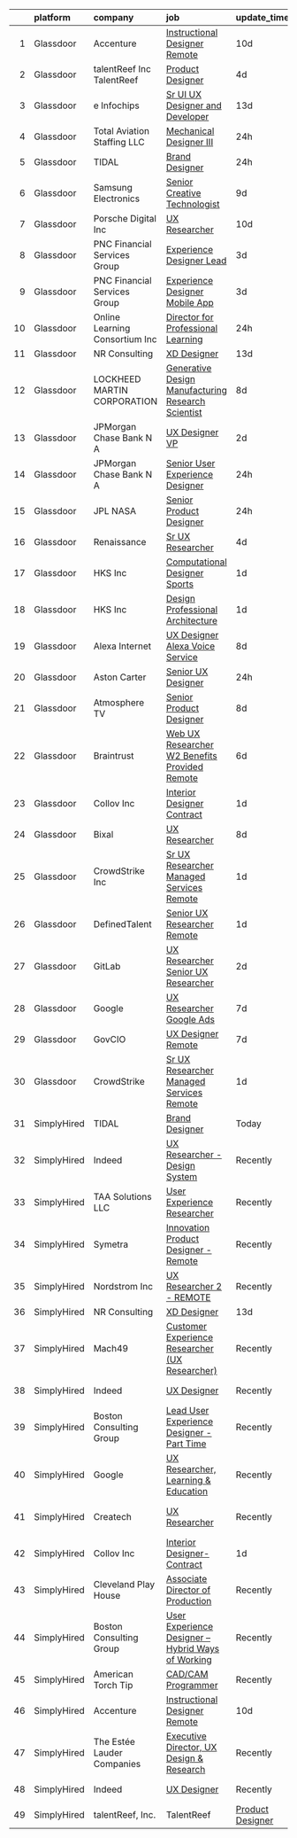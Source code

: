 

|    | platform    | company                        | job                                                                                                                                                                                                                                                                                                                                                                                                                                                                                                                                                                                                                                                                                                                                                                                                                                                                                                                                                                                                                                                                                                                                                                                                                                                                                                                                                                                                                                                                                                                                                                                                                    | update_time   | location                 |
|---:|:------------|:-------------------------------|:-----------------------------------------------------------------------------------------------------------------------------------------------------------------------------------------------------------------------------------------------------------------------------------------------------------------------------------------------------------------------------------------------------------------------------------------------------------------------------------------------------------------------------------------------------------------------------------------------------------------------------------------------------------------------------------------------------------------------------------------------------------------------------------------------------------------------------------------------------------------------------------------------------------------------------------------------------------------------------------------------------------------------------------------------------------------------------------------------------------------------------------------------------------------------------------------------------------------------------------------------------------------------------------------------------------------------------------------------------------------------------------------------------------------------------------------------------------------------------------------------------------------------------------------------------------------------------------------------------------------------|:--------------|:-------------------------|
|  1 | Glassdoor   | Accenture                      | [Instructional Designer Remote](https://www.glassdoor.com/partner/jobListing.htm?pos=108&ao=1136043&s=58&guid=00000181dc910983939732fcc049285d&src=GD_JOB_AD&t=SR&vt=w&cs=1_a880ffd9&cb=1657262901994&jobListingId=1007967472120&jrtk=3-0-1g7e922djjcb1801-1g7e922e4ghr7800-5be2c3ef4de63b52-)                                                                                                                                                                                                                                                                                                                                                                                                                                                                                                                                                                                                                                                                                                                                                                                                                                                                                                                                                                                                                                                                                                                                                                                                                                                                                                                         | 10d           | Remote                   |
|  2 | Glassdoor   | talentReef  Inc    TalentReef  | [Product Designer](https://www.glassdoor.com/partner/jobListing.htm?pos=115&ao=1136043&s=58&guid=00000181dc910983939732fcc049285d&src=GD_JOB_AD&t=SR&vt=w&ea=1&cs=1_07c41ab1&cb=1657262901996&jobListingId=1007979517908&jrtk=3-0-1g7e922djjcb1801-1g7e922e4ghr7800-c9d3618b4b99e0a5-)                                                                                                                                                                                                                                                                                                                                                                                                                                                                                                                                                                                                                                                                                                                                                                                                                                                                                                                                                                                                                                                                                                                                                                                                                                                                                                                                 | 4d            | Denver, CO               |
|  3 | Glassdoor   | e Infochips                    | [Sr UI UX Designer and Developer](https://www.glassdoor.com/partner/jobListing.htm?pos=128&ao=1136043&s=58&guid=00000181dc910983939732fcc049285d&src=GD_JOB_AD&t=SR&vt=w&cs=1_129e0835&cb=1657262901998&jobListingId=1007962483828&jrtk=3-0-1g7e922djjcb1801-1g7e922e4ghr7800-eca02c3e5db38294-)                                                                                                                                                                                                                                                                                                                                                                                                                                                                                                                                                                                                                                                                                                                                                                                                                                                                                                                                                                                                                                                                                                                                                                                                                                                                                                                       | 13d           | Cambridge, MA            |
|  4 | Glassdoor   | Total Aviation Staffing  LLC   | [Mechanical Designer III](https://www.glassdoor.com/partner/jobListing.htm?pos=121&ao=1136043&s=58&guid=00000181dc910983939732fcc049285d&src=GD_JOB_AD&t=SR&vt=w&ea=1&cs=1_34933c22&cb=1657262901998&jobListingId=1007990691114&jrtk=3-0-1g7e922djjcb1801-1g7e922e4ghr7800-39885cba5fc6da53-)                                                                                                                                                                                                                                                                                                                                                                                                                                                                                                                                                                                                                                                                                                                                                                                                                                                                                                                                                                                                                                                                                                                                                                                                                                                                                                                          | 24h           | Detroit, MI              |
|  5 | Glassdoor   | TIDAL                          | [Brand Designer](https://www.glassdoor.com/partner/jobListing.htm?pos=107&ao=1136043&s=58&guid=00000181dc910983939732fcc049285d&src=GD_JOB_AD&t=SR&vt=w&cs=1_ece54d53&cb=1657262901994&jobListingId=1007991684188&jrtk=3-0-1g7e922djjcb1801-1g7e922e4ghr7800-34481a920c14f864-)                                                                                                                                                                                                                                                                                                                                                                                                                                                                                                                                                                                                                                                                                                                                                                                                                                                                                                                                                                                                                                                                                                                                                                                                                                                                                                                                        | 24h           | New York, NY             |
|  6 | Glassdoor   | Samsung Electronics            | [Senior Creative Technologist](https://www.glassdoor.com/partner/jobListing.htm?pos=129&ao=1136043&s=58&guid=00000181dc910983939732fcc049285d&src=GD_JOB_AD&t=SR&vt=w&cs=1_6b4219cd&cb=1657262901998&jobListingId=1007968494885&jrtk=3-0-1g7e922djjcb1801-1g7e922e4ghr7800-9298f996af1b1bed-)                                                                                                                                                                                                                                                                                                                                                                                                                                                                                                                                                                                                                                                                                                                                                                                                                                                                                                                                                                                                                                                                                                                                                                                                                                                                                                                          | 9d            | New York, NY             |
|  7 | Glassdoor   | Porsche Digital Inc            | [UX Researcher](https://www.glassdoor.com/partner/jobListing.htm?pos=123&ao=1136043&s=58&guid=00000181dc910983939732fcc049285d&src=GD_JOB_AD&t=SR&vt=w&cs=1_52b5e858&cb=1657262901998&jobListingId=1007965384726&jrtk=3-0-1g7e922djjcb1801-1g7e922e4ghr7800-1bfb70a52c92c339-)                                                                                                                                                                                                                                                                                                                                                                                                                                                                                                                                                                                                                                                                                                                                                                                                                                                                                                                                                                                                                                                                                                                                                                                                                                                                                                                                         | 10d           | Atlanta, GA              |
|  8 | Glassdoor   | PNC Financial Services Group   | [Experience Designer Lead](https://www.glassdoor.com/partner/jobListing.htm?pos=102&ao=1110586&s=58&guid=00000181dc910983939732fcc049285d&src=GD_JOB_AD&t=SR&vt=w&cs=1_d64206ad&cb=1657262901993&jobListingId=1007982586273&cpc=155EB9D5185558AF&jrtk=3-0-1g7e922djjcb1801-1g7e922e4ghr7800-c05c35824ecef15b--6NYlbfkN0AMofH_6zXbiqn6xehDj89HQNfpf30LHk40Y3Yl5cZTpm-EXukPQNetNbgZyPcaSjnrLyJG9xGhiEaaW6YdAPCwXAZLb78fiNsHz3Av8Uu1ZGU8a4_e9MT9wB8CFHlihswxuPdGtOJk4bHPe-RBy25D0mUiZPGp2QB8ubanZwqFbGiogZ_UkSqd5GhZLvVnoM3kf3gkg2DK4E4QpxOolsSMVEi5mOvAkved6UAmYYNUrK1jEPg-wLp93Hr9jvuRToWv8FKJC81LWAXmMO-cyaNhr9DoNBhXsTPvDBOndtWtVh-kId2_UgQGXvwpRYObpw8n3Qzd90eC1EYhW7fADxd5BC4J6DnffvWcETtSQileCgs-y5Q2A0ompHRKYuJRdxekLuQpT99Snw8lW1H9cEpyLQ67h7IcU5BWc_WEV1RwPJ-LgDLh5IQIHbd90Xj7AAThwtouxXM06-TlZm1-30bJvihcTrFZTC1hfeW_gWGtr44rGV0PSYNMd0nQl3JFjYXRg1ecPKhU8FbIx2QSeYZ4-5uMwJhAnB2xrUtEMuzLwN1FrPIRT9I6pP66TSWvoh_g3bCWQc3aKhlVA6fuYYPbYbt4VBXr4wB-lq3Hg5cA5i5wKHWNhDdx3O9nfBRQ58DWXFTRewQrHyS8VorXAErMYihg689i4y19Scy_O79_A_YuXfpkoVY08yZ_rYv36UhUwROuxg8GuAaNYjjkliO0_3ctvvNNhahAG7eD7YXdOdkyiSqoNy57OhDCfGShdHg3e2z6wo8jnfyEwv_IO_4qWo8FWxx1UgoCVYJjMmuewJp5olDMJ_e7E4vXdqfgyCdq7uh-LhXTomhL1a_YtikLLh0acnq1GMvlkjzanbQYgLqjMZuZBvBKifykp0ZSZZZp22cqpVv_SV29rVbOzQaQoRq26j5N0marOYEX77i9ThW0XHgV5pKBNY0OP0E9IBRgnN3sRHQLabZSUzPyuqwbTBfmSIzLJR42XMIiEL7JemALLxM1djM8wjoc5hTPc_UYbxt4hsmr9HOqq2Ln_h85iCkTQVIrdwnMtqzmqTYKgvnmOOv4HOswKGV36sb7McSHJhdfV-iV4zzx9lF28ORMj6T6M4_q4m8ugIBn8OYuDSJUtYo3B3BBAflEewXdcg1GLPS9zNj4s25qp_huTqBaJrqmu52dF5aog-iy5pFT5BMMMJW1AsEHji3oKOyrg0E%3D)                           | 3d            | Pittsburgh, PA           |
|  9 | Glassdoor   | PNC Financial Services Group   | [Experience Designer   Mobile App](https://www.glassdoor.com/partner/jobListing.htm?pos=101&ao=1110586&s=58&guid=00000181dc910983939732fcc049285d&src=GD_JOB_AD&t=SR&vt=w&cs=1_bc363355&cb=1657262901993&jobListingId=1007982588220&cpc=1CBFC3E34E2A31FF&jrtk=3-0-1g7e922djjcb1801-1g7e922e4ghr7800-68cc8588b984d398--6NYlbfkN0AMofH_6zXbiqn6xehDj89HQNfpf30LHk40Y3Yl5cZTpm-EXukPQNetNbgZyPcaSjnrLyJG9xGhiN6pcVensUROEhmMBG7ruwUuDO-3_ER7-oi202RhxDgnRm9NWBYVYuubQ-auQ_EhJGJa8tPCBiXfYspzCyP3wsAGyYVw-kFoVeUxWUMk5KoAAbynzJ_xsEj9gNkSbmNGL37GlclLCj4KOdXr8PPfgHdU90p--7tbNzf1AtBVtnstbz9-yRomAx78LfAoOeTjQ4RJklIA8ybteKkRvYi6nISP6QBGyJ6n_4ut5n8sWAFXMI1iRpJXDrs-G_tRr9vJDbOHpxRA_I7BLMEpMxioW96RepxVXrb0AsZRdMmCMQHsSRnOAtlOTtk5nqwjjkwjktlisFNR_PhY1TaJILaTj4AqApK4SnTP-AOOk_68dTQ8fE8mv6IKwQKiGPVQwPpuVMGb2w-lKT-NPViXdM6ys8usGqZyG2emrrRsamlQZLm4DzUXqCvD9d86vjuHk-1oX-oR51rn0-shJtsJqh1TIkbkESIzcFDkLyPZvmjJ6WcV9QAUG53-ql2kucU21iPdMV-kZ3B9fj5_TZxZ1J1mf9-9KR5cTfcmm0Exfd-b-l_R810KOmu6nT4Y5Ag5qCwI4rTlhBqbogho785bbE7BLOVA9ym4ox5hMVhjNIvq0b6j1n8baCL3V1VL4G6VxsbUYn2HYj8hC0IbC5FG6CGeji7aUGI3uF6jh2gWtbnQ3mwLLVUif-p_3-5-0ODkXe7RQhHwJYW9f2e34QGP78m5Wz4Hs6OSwPf_L6y03BlPh_sjoBk4LaftKMbBLm77y13cfq7Gu9SieVZLSG1E4cD0oOo2WCSX9nRBx3SrbD5huIwygp5W9bS1SL6N8XudQa1Xp3RSWuxhBCxWwEX1L0wEfyjsDe5-thrGtZjipRBhE46E4acKmq4gmn7VlVPsTNJPSzQ8b2_O48qkiYqtH6QzHxtzFD24v0oSw1LISoTOAdvfo7I7_FpCJKYjPepGxskgNgG0iUlrKMG0zgwDpkwAJMDeaJ7kPqSY8I9T0cOo7pVHFIhoUxhv7zw71PszHFDlExugbp6bf6lv_X7TFkgvVnzaGnwK64UZjffR1SKLlwbSeNhjlVxL6KtovnFsvZO87Nw4UApjSA8gsgPTV0rJdKDnVkQdgQ65CfOpGPQ__WNphM0InHhgeqwnG-hTn2EXpHY617LLFHuU) | 3d            | Pittsburgh, PA           |
| 10 | Glassdoor   | Online Learning Consortium Inc | [Director for Professional Learning](https://www.glassdoor.com/partner/jobListing.htm?pos=122&ao=1136043&s=58&guid=00000181dc910983939732fcc049285d&src=GD_JOB_AD&t=SR&vt=w&ea=1&cs=1_3e5d3b7f&cb=1657262901998&jobListingId=1007991135591&jrtk=3-0-1g7e922djjcb1801-1g7e922e4ghr7800-71cbe51e9961e1b8-)                                                                                                                                                                                                                                                                                                                                                                                                                                                                                                                                                                                                                                                                                                                                                                                                                                                                                                                                                                                                                                                                                                                                                                                                                                                                                                               | 24h           | Boston, MA               |
| 11 | Glassdoor   | NR Consulting                  | [XD Designer](https://www.glassdoor.com/partner/jobListing.htm?pos=105&ao=1136043&s=58&guid=00000181dc910983939732fcc049285d&src=GD_JOB_AD&t=SR&vt=w&ea=1&cs=1_8b1a020e&cb=1657262901994&jobListingId=1007962200876&jrtk=3-0-1g7e922djjcb1801-1g7e922e4ghr7800-37fe6b4c132875a9-)                                                                                                                                                                                                                                                                                                                                                                                                                                                                                                                                                                                                                                                                                                                                                                                                                                                                                                                                                                                                                                                                                                                                                                                                                                                                                                                                      | 13d           | Remote                   |
| 12 | Glassdoor   | LOCKHEED MARTIN CORPORATION    | [Generative Design   Manufacturing Research Scientist](https://www.glassdoor.com/partner/jobListing.htm?pos=120&ao=1136043&s=58&guid=00000181dc910983939732fcc049285d&src=GD_JOB_AD&t=SR&vt=w&cs=1_a0d30fbe&cb=1657262901997&jobListingId=1007971993276&jrtk=3-0-1g7e922djjcb1801-1g7e922e4ghr7800-5830dfb3cb1cb712-)                                                                                                                                                                                                                                                                                                                                                                                                                                                                                                                                                                                                                                                                                                                                                                                                                                                                                                                                                                                                                                                                                                                                                                                                                                                                                                  | 8d            | Billerica, MA            |
| 13 | Glassdoor   | JPMorgan Chase Bank  N A       | [UX Designer  VP](https://www.glassdoor.com/partner/jobListing.htm?pos=117&ao=1136043&s=58&guid=00000181dc910983939732fcc049285d&src=GD_JOB_AD&t=SR&vt=w&cs=1_10b7e2d1&cb=1657262901997&jobListingId=1007986250091&jrtk=3-0-1g7e922djjcb1801-1g7e922e4ghr7800-8f8bdca42a820949-)                                                                                                                                                                                                                                                                                                                                                                                                                                                                                                                                                                                                                                                                                                                                                                                                                                                                                                                                                                                                                                                                                                                                                                                                                                                                                                                                       | 2d            | Columbus, OH             |
| 14 | Glassdoor   | JPMorgan Chase Bank  N A       | [Senior User Experience Designer](https://www.glassdoor.com/partner/jobListing.htm?pos=109&ao=1136043&s=58&guid=00000181dc910983939732fcc049285d&src=GD_JOB_AD&t=SR&vt=w&cs=1_f821c0f0&cb=1657262901994&jobListingId=1007991504187&jrtk=3-0-1g7e922djjcb1801-1g7e922e4ghr7800-87ea9470d0349728-)                                                                                                                                                                                                                                                                                                                                                                                                                                                                                                                                                                                                                                                                                                                                                                                                                                                                                                                                                                                                                                                                                                                                                                                                                                                                                                                       | 24h           | Chicago, IL              |
| 15 | Glassdoor   | JPL NASA                       | [Senior Product Designer](https://www.glassdoor.com/partner/jobListing.htm?pos=110&ao=1136043&s=58&guid=00000181dc910983939732fcc049285d&src=GD_JOB_AD&t=SR&vt=w&cs=1_d0f1cd3e&cb=1657262901994&jobListingId=1007989694735&jrtk=3-0-1g7e922djjcb1801-1g7e922e4ghr7800-726b97320080a688-)                                                                                                                                                                                                                                                                                                                                                                                                                                                                                                                                                                                                                                                                                                                                                                                                                                                                                                                                                                                                                                                                                                                                                                                                                                                                                                                               | 24h           | Pasadena, CA             |
| 16 | Glassdoor   | Renaissance                    | [Sr  UX Researcher](https://www.glassdoor.com/partner/jobListing.htm?pos=126&ao=1136043&s=58&guid=00000181dc910983939732fcc049285d&src=GD_JOB_AD&t=SR&vt=w&ea=1&cs=1_06ca4fc7&cb=1657262901998&jobListingId=1007981081148&jrtk=3-0-1g7e922djjcb1801-1g7e922e4ghr7800-7ce5b40f6a3987e4-)                                                                                                                                                                                                                                                                                                                                                                                                                                                                                                                                                                                                                                                                                                                                                                                                                                                                                                                                                                                                                                                                                                                                                                                                                                                                                                                                | 4d            | Remote                   |
| 17 | Glassdoor   | HKS  Inc                       | [Computational Designer   Sports](https://www.glassdoor.com/partner/jobListing.htm?pos=114&ao=1136043&s=58&guid=00000181dc910983939732fcc049285d&src=GD_JOB_AD&t=SR&vt=w&cs=1_92819d91&cb=1657262901994&jobListingId=1007987975635&jrtk=3-0-1g7e922djjcb1801-1g7e922e4ghr7800-d98b7e78996b43d8-)                                                                                                                                                                                                                                                                                                                                                                                                                                                                                                                                                                                                                                                                                                                                                                                                                                                                                                                                                                                                                                                                                                                                                                                                                                                                                                                       | 1d            | Los Angeles, CA          |
| 18 | Glassdoor   | HKS  Inc                       | [Design Professional   Architecture](https://www.glassdoor.com/partner/jobListing.htm?pos=118&ao=1136043&s=58&guid=00000181dc910983939732fcc049285d&src=GD_JOB_AD&t=SR&vt=w&cs=1_4ab8a8a0&cb=1657262901997&jobListingId=1007987975531&jrtk=3-0-1g7e922djjcb1801-1g7e922e4ghr7800-aa9517ef76fdb3a1-)                                                                                                                                                                                                                                                                                                                                                                                                                                                                                                                                                                                                                                                                                                                                                                                                                                                                                                                                                                                                                                                                                                                                                                                                                                                                                                                    | 1d            | Los Angeles, CA          |
| 19 | Glassdoor   | Alexa Internet                 | [UX Designer  Alexa Voice Service](https://www.glassdoor.com/partner/jobListing.htm?pos=113&ao=1136043&s=58&guid=00000181dc910983939732fcc049285d&src=GD_JOB_AD&t=SR&vt=w&cs=1_1987dfeb&cb=1657262901994&jobListingId=1007971271477&jrtk=3-0-1g7e922djjcb1801-1g7e922e4ghr7800-d84fdd267fe290b3-)                                                                                                                                                                                                                                                                                                                                                                                                                                                                                                                                                                                                                                                                                                                                                                                                                                                                                                                                                                                                                                                                                                                                                                                                                                                                                                                      | 8d            | Remote                   |
| 20 | Glassdoor   | Aston Carter                   | [Senior UX Designer](https://www.glassdoor.com/partner/jobListing.htm?pos=104&ao=1110586&s=58&guid=00000181dc910983939732fcc049285d&src=GD_JOB_AD&t=SR&vt=w&ea=1&cs=1_04b80d5a&cb=1657262901994&jobListingId=1007991097083&cpc=8795CF9063CD573D&jrtk=3-0-1g7e922djjcb1801-1g7e922e4ghr7800-18f6e0c4ada735c1--6NYlbfkN0ChYVx_I3yfZ_JDY3EFoivtqvi_stwnZ_kRt8Dowt_l_d1ydueao4NEv8X4QANiVn9L1WSxMkLxBnsUyXBVHWJYbfE6Gb7zojuYNeQaQIBOsWgnibCDidFzfvrhB7VwXlexEMOBxP2zIESS44Vkh8P-s7G8QHnz-bDEXMKBZUPOil2Gibh6L-q5r28cetUMMSWRGBoULaBA9EpDj2AedrPfCp26l_InDLso00FDYudoDLumlZM_5PrCwP5wbAwFgO6_YCd3khrQg1zC-B9BcPmZLzTZ4U6un8xImiWqoX2jruLFbE59jzVrLSZoNJsnLmtw99XZr32MERyYN61ECB967vZI3pAQhC8D94fb14wfcbhZULTG2003Ye-pnV7ah4_gzx2kAiemyFRf6X9LRcA9WUYHC5t1cgPfj2ed8hlf2gK_fX3eGPUu2Ul8Ro6bon3dIhG6ikwA9DbvDCe01mO82D5MyAF7_fe2EQ9AAPcU5aFdtbS8ZBVZ4acY1djpvNE5z_cm8yKgceeaSxQhotfAUF9kk2vXtVsK4NqwEYEb2s9vvY2U7_urPTSyajxmLY-w315W21p5wnOET8ek4UFwk9GYy3NQcVBYVF9XH2sd7OIhuE_V3636h78X3qFUgVcA0FIVxkmcYpxG6CL-PjGBHm3lrObvRgwYt9fKIQEKJT3fjzbnUgLDxmenO-pcF4NssPAXUhefRiIFy9rnVwYuOYLGn7zKWHK7-Lg6Gisp91JvGj6QCNk9fRD43E1RZ0Yqk9OcuGPTaeKxdVcAv245iSYX_7NYukQkkvdPOcBUF5oEtZ-0jeN1DFZhtsbe7FwjYBwlPoinvZcY-Cd7foV6wtVw933xzDUJmD4eUqmM9Rl1hfYm3XwJY0weW3UqPxF-ip9ie1MyzUKRuUqbUA2d3EiFpqwMJDwTNtK6ruKSYkI97BZs4S-JHRmUxJNuFoo8hFFszIARAmykSADL5nsH)                                                                                                                                                                                                                                                                          | 24h           | New York, NY             |
| 21 | Glassdoor   | Atmosphere TV                  | [Senior Product Designer](https://www.glassdoor.com/partner/jobListing.htm?pos=127&ao=1136043&s=58&guid=00000181dc910983939732fcc049285d&src=GD_JOB_AD&t=SR&vt=w&ea=1&cs=1_86e9fd58&cb=1657262901998&jobListingId=1007971103836&jrtk=3-0-1g7e922djjcb1801-1g7e922e4ghr7800-5db955346cf1d19a-)                                                                                                                                                                                                                                                                                                                                                                                                                                                                                                                                                                                                                                                                                                                                                                                                                                                                                                                                                                                                                                                                                                                                                                                                                                                                                                                          | 8d            | Austin, TX               |
| 22 | Glassdoor   | Braintrust                     | [Web UX Researcher    W2   Benefits Provided    Remote ](https://www.glassdoor.com/partner/jobListing.htm?pos=125&ao=1136043&s=58&guid=00000181dc910983939732fcc049285d&src=GD_JOB_AD&t=SR&vt=w&cs=1_a9c3e4c0&cb=1657262901998&jobListingId=1007977522233&jrtk=3-0-1g7e922djjcb1801-1g7e922e4ghr7800-c5330b095f7f7454-)                                                                                                                                                                                                                                                                                                                                                                                                                                                                                                                                                                                                                                                                                                                                                                                                                                                                                                                                                                                                                                                                                                                                                                                                                                                                                                | 6d            | San Francisco, CA        |
| 23 | Glassdoor   | Collov Inc                     | [Interior Designer Contract](https://www.glassdoor.com/partner/jobListing.htm?pos=106&ao=1136043&s=58&guid=00000181dc910983939732fcc049285d&src=GD_JOB_AD&t=SR&vt=w&ea=1&cs=1_608fb2d6&cb=1657262901994&jobListingId=1007988370649&jrtk=3-0-1g7e922djjcb1801-1g7e922e4ghr7800-4c05ee95f3caf0ce-)                                                                                                                                                                                                                                                                                                                                                                                                                                                                                                                                                                                                                                                                                                                                                                                                                                                                                                                                                                                                                                                                                                                                                                                                                                                                                                                       | 1d            | Remote                   |
| 24 | Glassdoor   | Bixal                          | [UX Researcher](https://www.glassdoor.com/partner/jobListing.htm?pos=124&ao=1136043&s=58&guid=00000181dc910983939732fcc049285d&src=GD_JOB_AD&t=SR&vt=w&cs=1_f17335ca&cb=1657262901998&jobListingId=1007971191748&jrtk=3-0-1g7e922djjcb1801-1g7e922e4ghr7800-ceca15e579803118-)                                                                                                                                                                                                                                                                                                                                                                                                                                                                                                                                                                                                                                                                                                                                                                                                                                                                                                                                                                                                                                                                                                                                                                                                                                                                                                                                         | 8d            | Remote                   |
| 25 | Glassdoor   | CrowdStrike  Inc               | [Sr  UX Researcher   Managed Services  Remote ](https://www.glassdoor.com/partner/jobListing.htm?pos=103&ao=1110586&s=58&guid=00000181dc910983939732fcc049285d&src=GD_JOB_AD&t=SR&vt=w&cs=1_90ae4ec9&cb=1657262901993&jobListingId=1007988965747&cpc=32EE424DE2B657EB&jrtk=3-0-1g7e922djjcb1801-1g7e922e4ghr7800-343c66ce87262d4a--6NYlbfkN0Cu2CVlb3GO4Nf7aS8SXsFwjpUbSKkwsJRaJhRnAEdqU_yv6e0u-cLacwZ2HNe9plZNCFlwazzBICdjfCRnETnGO7ZpMey4U1o2Wof_5LiNAzqN65nYPFZ0i4u10AQLjE1klK7CzKVdvBPpCZ0RJJeDUU9tk1QiC6vf3Gk7SIRP2hbYvvkrkdzialfDfVBf0T50qrIEFp1dU0TrockEWXcC4nYFfIWCtgTkuRllfoiL_FH6Rifb26-t_8nW-46qlUgaaHw3kLvbiRpwwt6UqnBRuDrx5nWrKI3p6WZZ_4jHCzCKRab9rZWOIX0IhVlVzL5_1Kq6YNW8KgRkjN52GDy-YGby5KQDIqF51_HvQ1_eULPLgIBhNd1z9kBaSDod2mL2fkajU8j8wROG_KbOWBPRz3Gpr1Ax4Bl30fEQDDWGBOxuqCqD2PtiGFYUBpARUrlFdUYwjvjNYVtG2QcfxeegdL9XgqELidESA3o7-ouR1QHiCmUI_rjDbTeYgezOxyKRc6uosOoIjMKxjVhpj-vbPrD6LEEe4wrtZ6pxlrl9wd-lAQkctmBcb14iJxdGo_XTMQSWiCNrZQiTGLoCUhc2isfXZnVQoikzB4LhH6q_Nkl2jsxCuIfO0AaOQq0sVIZvIcXu9lgzneUNclNZ1miia9zqnmBuqS6CtMozRjCXoBh4i2OYcSjgLPlG0CE2-_d1YOnW4HkNxfjAdLbnpbiglocJFBOGXMEGwTwrMQZteSIbt0u_LJTD)                                                                                                                                                                                                                                                                                                                                                                                                                                                                                    | 1d            | New York, NY             |
| 26 | Glassdoor   | DefinedTalent                  | [Senior UX Researcher  Remote ](https://www.glassdoor.com/partner/jobListing.htm?pos=116&ao=1136043&s=58&guid=00000181dc910983939732fcc049285d&src=GD_JOB_AD&t=SR&vt=w&ea=1&cs=1_12025fc6&cb=1657262901997&jobListingId=1007988922831&jrtk=3-0-1g7e922djjcb1801-1g7e922e4ghr7800-f6469ed267e0350b-)                                                                                                                                                                                                                                                                                                                                                                                                                                                                                                                                                                                                                                                                                                                                                                                                                                                                                                                                                                                                                                                                                                                                                                                                                                                                                                                    | 1d            | Remote                   |
| 27 | Glassdoor   | GitLab                         | [UX Researcher   Senior UX Researcher](https://www.glassdoor.com/partner/jobListing.htm?pos=111&ao=1136043&s=58&guid=00000181dc910983939732fcc049285d&src=GD_JOB_AD&t=SR&vt=w&cs=1_7085a8b3&cb=1657262901994&jobListingId=1007985082187&jrtk=3-0-1g7e922djjcb1801-1g7e922e4ghr7800-ac791ff60d4cc108-)                                                                                                                                                                                                                                                                                                                                                                                                                                                                                                                                                                                                                                                                                                                                                                                                                                                                                                                                                                                                                                                                                                                                                                                                                                                                                                                  | 2d            | Remote                   |
| 28 | Glassdoor   | Google                         | [UX Researcher  Google Ads](https://www.glassdoor.com/partner/jobListing.htm?pos=119&ao=1136043&s=58&guid=00000181dc910983939732fcc049285d&src=GD_JOB_AD&t=SR&vt=w&cs=1_ad8a0ed7&cb=1657262901997&jobListingId=1007974018475&jrtk=3-0-1g7e922djjcb1801-1g7e922e4ghr7800-d281596d2718dd41-)                                                                                                                                                                                                                                                                                                                                                                                                                                                                                                                                                                                                                                                                                                                                                                                                                                                                                                                                                                                                                                                                                                                                                                                                                                                                                                                             | 7d            | Austin, TX               |
| 29 | Glassdoor   | GovCIO                         | [UX Designer  Remote ](https://www.glassdoor.com/partner/jobListing.htm?pos=112&ao=1136043&s=58&guid=00000181dc910983939732fcc049285d&src=GD_JOB_AD&t=SR&vt=w&cs=1_e51786b5&cb=1657262901994&jobListingId=1007973829127&jrtk=3-0-1g7e922djjcb1801-1g7e922e4ghr7800-3c3a8742c6bc3871-)                                                                                                                                                                                                                                                                                                                                                                                                                                                                                                                                                                                                                                                                                                                                                                                                                                                                                                                                                                                                                                                                                                                                                                                                                                                                                                                                  | 7d            | Remote                   |
| 30 | Glassdoor   | CrowdStrike                    | [Sr  UX Researcher   Managed Services  Remote ](https://www.glassdoor.com/partner/jobListing.htm?pos=130&ao=1136043&s=58&guid=00000181dc910983939732fcc049285d&src=GD_JOB_AD&t=SR&vt=w&cs=1_c6af056e&cb=1657262901998&jobListingId=1007987559216&jrtk=3-0-1g7e922djjcb1801-1g7e922e4ghr7800-716d75753165322f-)                                                                                                                                                                                                                                                                                                                                                                                                                                                                                                                                                                                                                                                                                                                                                                                                                                                                                                                                                                                                                                                                                                                                                                                                                                                                                                         | 1d            | Remote                   |
| 31 | SimplyHired | TIDAL                          | [Brand Designer](https://www.simplyhired.com/job/W4F8mdim2I5jInCUJhr_gyMHF65JeVCq2EE-ZrG4F3e8irRd3_ZE9A?q=generative+designer)                                                                                                                                                                                                                                                                                                                                                                                                                                                                                                                                                                                                                                                                                                                                                                                                                                                                                                                                                                                                                                                                                                                                                                                                                                                                                                                                                                                                                                                                                         | Today         | New York, NY             |
| 32 | SimplyHired | Indeed                         | [UX Researcher - Design System](https://www.simplyhired.com/job/FqLi6Dh4L7108zoqpbIbl4R9ihOb6AetgY3ZuUCqvnGljX8MjEHJ7A?q=generative+designer)                                                                                                                                                                                                                                                                                                                                                                                                                                                                                                                                                                                                                                                                                                                                                                                                                                                                                                                                                                                                                                                                                                                                                                                                                                                                                                                                                                                                                                                                          | Recently      | United States            |
| 33 | SimplyHired | TAA Solutions LLC              | [User Experience Researcher](https://www.simplyhired.com/job/wjoRPGlrDeWkwlRaEqq_Gym5MqB4Ek7dmQOcEA4GA9mm5VlldUhxnQ?q=generative+designer)                                                                                                                                                                                                                                                                                                                                                                                                                                                                                                                                                                                                                                                                                                                                                                                                                                                                                                                                                                                                                                                                                                                                                                                                                                                                                                                                                                                                                                                                             | Recently      | Remote                   |
| 34 | SimplyHired | Symetra                        | [Innovation Product Designer - Remote](https://www.simplyhired.com/job/hSkWjaWMYgFhCFQx-vz3tfIowyPuP4lujgWiB5HyDVHP--PC0XA9tQ?q=generative+designer)                                                                                                                                                                                                                                                                                                                                                                                                                                                                                                                                                                                                                                                                                                                                                                                                                                                                                                                                                                                                                                                                                                                                                                                                                                                                                                                                                                                                                                                                   | Recently      | Bellevue, WA             |
| 35 | SimplyHired | Nordstrom Inc                  | [UX Researcher 2 - REMOTE](https://www.simplyhired.com/job/6lwKITcTEPLMJdWVLA0p2KF-JUCKp7WKk0hyeGG-pjZ4y10DKZolYg?q=generative+designer)                                                                                                                                                                                                                                                                                                                                                                                                                                                                                                                                                                                                                                                                                                                                                                                                                                                                                                                                                                                                                                                                                                                                                                                                                                                                                                                                                                                                                                                                               | Recently      | Seattle, WA +5 locations |
| 36 | SimplyHired | NR Consulting                  | [XD Designer](https://www.simplyhired.com/job/P6myDGETgTQaOZ6DR-q1K3YtrEX8D3XfV62ZDDaajMYUd6aqPtn21w?q=generative+designer)                                                                                                                                                                                                                                                                                                                                                                                                                                                                                                                                                                                                                                                                                                                                                                                                                                                                                                                                                                                                                                                                                                                                                                                                                                                                                                                                                                                                                                                                                            | 13d           | Remote                   |
| 37 | SimplyHired | Mach49                         | [Customer Experience Researcher (UX Researcher)](https://www.simplyhired.com/job/gqc9Ocab-denE9zg_FBaTShyzapkVQXgcFJ-vcQ1KVfTZeOjGs_qOA?q=generative+designer)                                                                                                                                                                                                                                                                                                                                                                                                                                                                                                                                                                                                                                                                                                                                                                                                                                                                                                                                                                                                                                                                                                                                                                                                                                                                                                                                                                                                                                                         | Recently      | Boston, MA               |
| 38 | SimplyHired | Indeed                         | [UX Designer](https://www.simplyhired.com/job/7GiZIE7D3Vdy_WwQaWJKRxT3iPyT6Rqzli4Zo5eTP3IEz4tsOt1bKA?q=generative+designer)                                                                                                                                                                                                                                                                                                                                                                                                                                                                                                                                                                                                                                                                                                                                                                                                                                                                                                                                                                                                                                                                                                                                                                                                                                                                                                                                                                                                                                                                                            | Recently      | United States            |
| 39 | SimplyHired | Boston Consulting Group        | [Lead User Experience Designer - Part Time](https://www.simplyhired.com/job/gYjUeld-lwSGizzANfpAXPMQqi2bVP1O38mRkZ0wSHIf9-ROYcUZ2g?q=generative+designer)                                                                                                                                                                                                                                                                                                                                                                                                                                                                                                                                                                                                                                                                                                                                                                                                                                                                                                                                                                                                                                                                                                                                                                                                                                                                                                                                                                                                                                                              | Recently      | Boston, MA               |
| 40 | SimplyHired | Google                         | [UX Researcher, Learning & Education](https://www.simplyhired.com/job/WGCSVKpQGbUMUJM-_ZKn_88_lb6_wQ3quIe5_IBj1DVzS_pd-OSyog?q=generative+designer)                                                                                                                                                                                                                                                                                                                                                                                                                                                                                                                                                                                                                                                                                                                                                                                                                                                                                                                                                                                                                                                                                                                                                                                                                                                                                                                                                                                                                                                                    | Recently      | San Francisco, CA        |
| 41 | SimplyHired | Createch                       | [UX Researcher](https://www.simplyhired.com/job/i7kHaMs_t4HJbJlYlCbNzuzUNip4IiMfa1iEYNfuICNgoGdDox8jZA?q=generative+designer)                                                                                                                                                                                                                                                                                                                                                                                                                                                                                                                                                                                                                                                                                                                                                                                                                                                                                                                                                                                                                                                                                                                                                                                                                                                                                                                                                                                                                                                                                          | Recently      | San Francisco, CA        |
| 42 | SimplyHired | Collov Inc                     | [Interior Designer-Contract](https://www.simplyhired.com/job/BWulXfwm_DajYkRoVR_cHEZ0YAw0ZzUYn4k1ZR9ZbVk7SbJZhkaf0Q?q=generative+designer)                                                                                                                                                                                                                                                                                                                                                                                                                                                                                                                                                                                                                                                                                                                                                                                                                                                                                                                                                                                                                                                                                                                                                                                                                                                                                                                                                                                                                                                                             | 1d            | Remote                   |
| 43 | SimplyHired | Cleveland Play House           | [Associate Director of Production](https://www.simplyhired.com/job/rWphhPCPgtqWK8jHaq1aV8uG3kVsJv3qM7v1GH6Vn9pq9JhjMwNwhA?q=generative+designer)                                                                                                                                                                                                                                                                                                                                                                                                                                                                                                                                                                                                                                                                                                                                                                                                                                                                                                                                                                                                                                                                                                                                                                                                                                                                                                                                                                                                                                                                       | Recently      | Cleveland, OH            |
| 44 | SimplyHired | Boston Consulting Group        | [User Experience Designer – Hybrid Ways of Working](https://www.simplyhired.com/job/nHgr8aihvwAhROGC8SIe3MfXuyJ4e9HgwuObP2g4WtKN4paXHhqDDQ?q=generative+designer)                                                                                                                                                                                                                                                                                                                                                                                                                                                                                                                                                                                                                                                                                                                                                                                                                                                                                                                                                                                                                                                                                                                                                                                                                                                                                                                                                                                                                                                      | Recently      | Boston, MA               |
| 45 | SimplyHired | American Torch Tip             | [CAD/CAM Programmer](https://www.simplyhired.com/job/wn2fbyaBec78acuNdq2eAVR7_spd69UScYMbA_x7q4_mYYN8c7ZLaQ?q=generative+designer)                                                                                                                                                                                                                                                                                                                                                                                                                                                                                                                                                                                                                                                                                                                                                                                                                                                                                                                                                                                                                                                                                                                                                                                                                                                                                                                                                                                                                                                                                     | Recently      | Bradenton, FL            |
| 46 | SimplyHired | Accenture                      | [Instructional Designer Remote](https://www.simplyhired.com/job/hr8ncoKfleUGVuo--GGLtxtufm9lBPA3q1EeawLyF1PXiiCen_poQw?q=generative+designer)                                                                                                                                                                                                                                                                                                                                                                                                                                                                                                                                                                                                                                                                                                                                                                                                                                                                                                                                                                                                                                                                                                                                                                                                                                                                                                                                                                                                                                                                          | 10d           | Remote                   |
| 47 | SimplyHired | The Estée Lauder Companies     | [Executive Director, UX Design & Research](https://www.simplyhired.com/job/E7PUjnYhhyB7E2cz7lNonZZRjbMC_XK3EkxJJjc5IU8k4nDkd57lrg?q=generative+designer)                                                                                                                                                                                                                                                                                                                                                                                                                                                                                                                                                                                                                                                                                                                                                                                                                                                                                                                                                                                                                                                                                                                                                                                                                                                                                                                                                                                                                                                               | Recently      | New York, NY             |
| 48 | SimplyHired | Indeed                         | [UX Designer](https://www.simplyhired.com/job/7GiZIE7D3Vdy_WwQaWJKRxT3iPyT6Rqzli4Zo5eTP3IEz4tsOt1bKA?q=generative+designer)                                                                                                                                                                                                                                                                                                                                                                                                                                                                                                                                                                                                                                                                                                                                                                                                                                                                                                                                                                                                                                                                                                                                                                                                                                                                                                                                                                                                                                                                                            | Recently      | United States            |
| 49 | SimplyHired | talentReef, Inc. | TalentReef  | [Product Designer](https://www.simplyhired.com/job/fhuZi9DD9Cap62xNMQRrgIoYVFES726pd1tDpAs0T9uOXpA4y5MwMA?q=generative+designer)                                                                                                                                                                                                                                                                                                                                                                                                                                                                                                                                                                                                                                                                                                                                                                                                                                                                                                                                                                                                                                                                                                                                                                                                                                                                                                                                                                                                                                                                                       | 4d            | Denver, CO               |